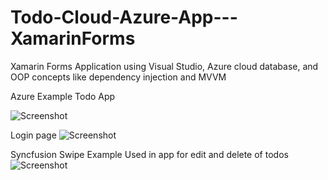 # Todo-Cloud-Azure-App---XamarinForms
Xamarin Forms Application using Visual Studio, Azure cloud database, and OOP concepts like dependency injection and MVVM

Azure Example Todo App

![Screenshot](https://docs.microsoft.com/en-us/azure/app-service-mobile/media/app-service-mobile-xamarin-android-get-started/mobile-quickstart-completed-android.png)

Login page
![Screenshot](https://www.xamstatic.com/dist/images/pages/forms/example-app-4WdUL5fq.png)

Syncfusion Swipe Example Used in app for edit and delete of todos
![Screenshot](https://help.syncfusion.com/xamarin/sflistview/sflistview_images/sflistview-swiping--3.png)
